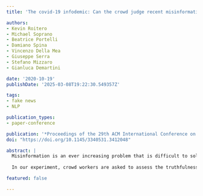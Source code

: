 ```yaml
---
title: 'The covid-19 infodemic: Can the crowd judge recent misinformation objectively?'

authors:
- Kevin Roitero
- Michael Soprano
- Beatrice Portelli
- Damiano Spina
- Vincenzo Della Mea
- Giuseppe Serra
- Stefano Mizzaro
- Gianluca Demartini

date: '2020-10-19'
publishDate: '2025-03-08T19:22:30.549357Z'

tags:
- fake news
- NLP

publication_types:
- paper-conference

publication: '*Proceedings of the 29th ACM International Conference on Information & Knowledge Management*'
doi: "https://doi.org/10.1145/3340531.3412048"

abstract: |
  Misinformation is an ever increasing problem that is difficult to solve for the research community and has a negative impact on the society at large. Very recently, the problem has been addressed with a crowdsourcing-based approach to scale up labeling efforts: to assess the truthfulness of a statement, instead of relying on a few experts, a crowd of (non-expert) judges is exploited. We follow the same approach to study whether crowdsourcing is an effective and reliable method to assess statements truthfulness during a pandemic. We specifically target statements related to the COVID-19 health emergency, that is still ongoing at the time of the study and has arguably caused an increase of the amount of misinformation that is spreading online (a phenomenon for which the term "infodemic" has been used). By doing so, we are able to address (mis)information that is both related to a sensitive and personal issue like health and very recent as compared to when the judgment is done: two issues that have not been analyzed in related work.
  
  In our experiment, crowd workers are asked to assess the truthfulness of statements, as well as to provide evidence for the assessments as a URL and a text justification. Besides showing that the crowd is able to accurately judge the truthfulness of the statements, we also report results on many different aspects, including: agreement among workers, the effect of different aggregation functions, of scales transformations, and of workers background / bias. We also analyze workers behavior, in terms of queries submitted, URLs found / selected, text justifications, and other behavioral data like clicks and mouse actions collected by means of an ad hoc logger.

featured: false

---
```

